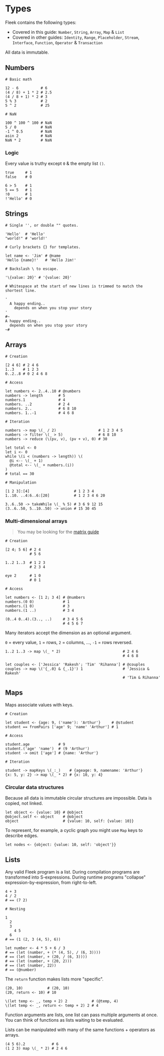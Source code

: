 # Types

Fleek contains the following types:

* Covered in this guide: `Number`, `String`, `Array`, `Map` & `List`
* Covered in other guides: `Identity`, `Range`, `Placeholder`, `Stream`, `Interface`, `Function`, `Operator` & `Transaction`

All data is immutable.

## Numbers

```fl
# Basic math

12 - 6          # 6
(4 / 8) + 1 * 2 # 2.5
(4 / 8 + 1) * 2 # 3
5 % 3           # 2
5 ^ 2           # 25

# NaN

100 ^ 100 ^ 100 # NaN
5 / 0           # NaN
-1 ^ 0.5        # NaN
asin 2          # NaN
NaN * 2         # NaN
```

### Logic

Every value is truthy except `0` & the empty list `()`.

```fl
true     # 1
false    # 0

6 > 5    # 1
5 == 5   # 1
!0       # 1
!'Hello' # 0
```

## Strings

```fl
# Single '', or double "" quotes.

'Hello'  # 'Hello'
"world!" # 'world!'

# Curly brackets {} for templates.

let name <- 'Jim' # @name
'Hello {name}!'   # 'Hello Jim!'

# Backslash \ to escape.

'\{value: 20}' # '{value: 20}'

# Whitespace at the start of new lines is trimmed to match the shortest line.

'
  A happy ending..
    depends on when you stop your story
'
#~
A happy ending..
  depends on when you stop your story
~#
```

## Arrays

```fl
# Creation

[2 4 6] # 2 4 6
1..3    # 1 2 3
0..2..8 # 0 2 4 6 8

# Access

let numbers <- 2..4..10 # @numbers
numbers -> length       # 5
numbers.1               # 4
numbers. ..2            # 2 4
numbers. 2..            # 6 8 10
numbers. 1..-1          # 4 6 8

# Iteration

numbers -> map \(_ / 2)                   # 1 2 3 4 5
numbers -> filter \(_ > 5)                # 6 8 10
numbers -> reduce (\(pv, v), (pv + v), 0) # 30

let total <- 0
let i <- 0
while \(i < (numbers -> length)) \(
  @i <-- \(_ + 1)
  @total <-- \(_ + numbers.(i))
)
# total == 30

# Manipulation

[1 2 3]:[4]                    # 1 2 3 4
1..10. ..4:6..6:[20]           # 1 2 3 4 6 20

3..6..50 -> takeWhile \(_ % 5) # 3 6 9 12 15
(3..6..50, 5..10..50) -> union # 15 30 45
```

### Multi-dimensional arrays

> You may be looking for the [matrix guide](./matrices)

```fl
# Creation

[2 4; 5 6] # 2 4
           # 5 6

1..2 1..3  # 1 2 3
           # 2 3 4

eye 2      # 1 0
           # 0 1

# Access

let numbers <- [1 2; 3 4] # @numbers
numbers.(0 0)             # 1
numbers.(1 0)             # 3
numbers.(1 ..)            # 3 4

(0..4 0..4).(3.., ..)     # 3 4 5 6
                          # 4 5 6 7
```

Many iterators accept the dimension as an optional argument.

`0` = every value, `1` = rows, `2` = columns, ..., `-1` = rows reversed.

```fl
1..2 1..3 -> map \(_ * 2)                            # 2 4 6
                                                     # 4 6 8

let couples <- ['Jessica' 'Rakesh'; 'Tim' 'Rihanna'] # @couples
couples -> map \('{_.0} & {_.1}') 1                  # 'Jessica & Rakesh'
                                                     # 'Tim & Rihanna'
```

## Maps

Maps associate values with keys.

```fl
# Creation

let student <- {age: 9, ('name'): 'Arthur'}     # @student
student == fromPairs ['age' 9; 'name' 'Arthur'] # 1

# Access

student.age             # 9
student.('age' 'name')  # (9 'Arthur')
student -> omit ['age'] # {name: 'Arthur'}

# Iteration

student -> mapKeys \(_:_)    # {ageage: 9, namename: 'Arthur'}
{x: 5, y: 2} -> map \(_ * 2) # {x: 10, y: 4}
```

### Circular data structures

Because all data is immutable circular structures are impossible. Data is copied, not linked.

```fl
let object <- {value: 10} # @object
@object.self <- object    # @object
object                    # {value: 10, self: {value: 10}}
```

To represent, for example, a cyclic graph you might use `Map` keys to describe edges.

```fl
let nodes <- {object: {value: 10, self: 'object'}}
```

## Lists

Any valid Fleek program is a list.
During compilation programs are transformed into S-expressions.
During runtime programs "collapse" expression-by-expression, from right-to-left.

```fl
4 + 3
4 / 2
# == (7 2)

# Nesting

1
  2
  3
    4 5
  6
# == (1 (2, 3 (4, 5), 6))

let number <- 4 * 5 + 6 / 3
# == (let (number, + (* (4, 5), / (6, 3))))
# == (let (number, + (20, / (6, 3))))
# == (let (number, + (20, 2)))
# == (let (number, 22))
# == (@number)
```

The `return` function makes lists more "specific".

```fl
(20, 10)           # (20, 10)
(20, return <- 10) # 10

\(let temp <- _, temp + 2) 2           # (@temp, 4)
\(let temp <- _, return <- temp + 2) 2 # 4
```

Function arguments are lists, one list can pass multiple arguments at once. You can think of functions as lists waiting to be evaluated.

Lists can be manipulated with many of the same functions + operators as arrays.

```fl
(4 5 6).2            # 6
(1 2 3) map \(_ * 2) # 2 4 6
```

